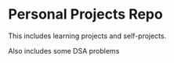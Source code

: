 # Personal Projects Repo

This includes learning projects and self-projects.

Also includes some DSA problems



